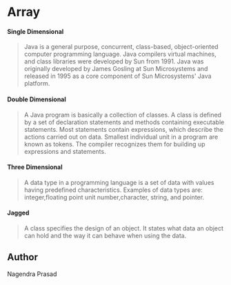 # Array

#### Single Dimensional  
>Java is a general purpose, concurrent, class-based, object-oriented computer programming language. Java compilers virtual machines, and class libraries were developed by Sun from 1991. Java was originally developed by James Gosling at Sun Microsystems and released in 1995 as a core component of Sun Microsystems' Java platform.

#### Double Dimensional
>A Java program is basically a collection of classes. A class is defined by a set of declaration statements and methods containing executable statements. Most statements contain expressions, which describe the actions carried out on data. Smallest individual unit in a program are known as tokens. The compiler recognizes them for building up expressions and statements. 

#### Three Dimensional 
>A data type in a programming language is a set of data with values having predefined characteristics. Examples of data types are: integer,floating point unit number,character, string, and pointer.
 
#### Jagged 
>A class specifies the design of an object. It states what data an object can hold and the way it can behave when using the data.
 

Author
----

Nagendra Prasad

